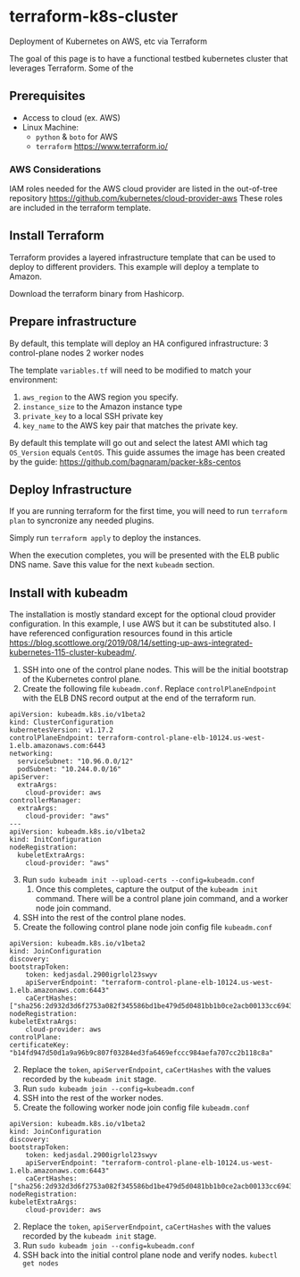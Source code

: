 # terraform-k8s-cluster

Deployment of Kubernetes on AWS, etc via Terraform

The goal of this page is to have a functional testbed kubernetes cluster that leverages Terraform. Some of the 

## Prerequisites

* Access to cloud (ex. AWS)
* Linux Machine:
  * `python` & `boto` for AWS
  * `terraform` https://www.terraform.io/

### AWS Considerations

IAM roles needed for the AWS cloud provider are listed in the out-of-tree repository https://github.com/kubernetes/cloud-provider-aws These roles are included in the terraform template.

## Install Terraform
Terraform provides a layered infrastructure template that can be used to deploy to different providers. This example will deploy a template to Amazon.

Download the terraform binary from Hashicorp.


## Prepare infrastructure

By default, this template will deploy an HA configured infrastructure:
3 control-plane nodes
2 worker nodes

The template `variables.tf` will need to be modified to match your environment:
1. `aws_region` to the AWS region you specify.
2. `instance_size` to the Amazon instance type
3. `private_key` to a local SSH private key
4. `key_name` to the AWS key pair that matches the private key.

By default this template will go out and select the latest AMI which tag `OS_Version` equals `CentOS`. This guide assumes the image has been created by the guide: https://github.com/bagnaram/packer-k8s-centos

## Deploy Infrastructure

If you are running terraform for the first time, you will need to run `terraform plan` to syncronize any needed plugins.

Simply run `terraform apply` to deploy the instances.

When the execution completes, you will be presented with the ELB public DNS name. Save this value for the next `kubeadm` section.

## Install with kubeadm

The installation is mostly standard except for the optional cloud provider configuration. In this example, I use AWS but it can be substituted also. I have referenced configuration resources found in this article https://blog.scottlowe.org/2019/08/14/setting-up-aws-integrated-kubernetes-115-cluster-kubeadm/.

1. SSH into one of the control plane nodes. This will be the initial bootstrap of the Kubernetes control plane.
2. Create the following file `kubeadm.conf`. Replace `controlPlaneEndpoint` with the ELB DNS record output at the end of the terraform run. 
```
apiVersion: kubeadm.k8s.io/v1beta2
kind: ClusterConfiguration
kubernetesVersion: v1.17.2
controlPlaneEndpoint: terraform-control-plane-elb-10124.us-west-1.elb.amazonaws.com:6443
networking:
  serviceSubnet: "10.96.0.0/12"
  podSubnet: "10.244.0.0/16"
apiServer:
  extraArgs:
    cloud-provider: aws
controllerManager:
  extraArgs:
    cloud-provider: "aws"
---
apiVersion: kubeadm.k8s.io/v1beta2
kind: InitConfiguration
nodeRegistration:
  kubeletExtraArgs:
    cloud-provider: "aws"
```
3. Run `sudo kubeadm init --upload-certs --config=kubeadm.conf`
    1. Once this completes, capture the output of the `kubeadm init` command. There will be a control plane join command, and a worker node join command.
4. SSH into the rest of the control plane nodes.
  1. Create the following control plane node join config file `kubeadm.conf`

    apiVersion: kubeadm.k8s.io/v1beta2
    kind: JoinConfiguration
    discovery:
    bootstrapToken:
        token: kedjasdal.2900igrlol23swyv
        apiServerEndpoint: "terraform-control-plane-elb-10124.us-west-1.elb.amazonaws.com:6443"
        caCertHashes: ["sha256:2d932d3d6f2753a082f345586bd1be479d5d0481bb1b0ce2acb00133cc6943a3"]
    nodeRegistration:
    kubeletExtraArgs:
        cloud-provider: aws
    controlPlane:
    certificateKey: "b14fd947d50d1a9a96b9c807f03284ed3fa6469efccc984aefa707cc2b118c8a"

  2. Replace the `token`, `apiServerEndpoint`, `caCertHashes` with the values recorded by the `kubeadm init` stage.
  3. Run `sudo kubeadm join --config=kubeadm.conf`
5. SSH into the rest of the worker nodes.
  1. Create the following worker node join config file `kubeadm.conf`

    apiVersion: kubeadm.k8s.io/v1beta2
    kind: JoinConfiguration
    discovery:
    bootstrapToken:
        token: kedjasdal.2900igrlol23swyv
        apiServerEndpoint: "terraform-control-plane-elb-10124.us-west-1.elb.amazonaws.com:6443"
        caCertHashes: ["sha256:2d932d3d6f2753a082f345586bd1be479d5d0481bb1b0ce2acb00133cc6943a3"]
    nodeRegistration:
    kubeletExtraArgs:
        cloud-provider: aws

  2. Replace the `token`, `apiServerEndpoint`, `caCertHashes` with the values recorded by the `kubeadm init` stage.
  3. Run `sudo kubeadm join --config=kubeadm.conf`
6. SSH back into the initial control plane node and verify nodes. `kubectl get nodes`